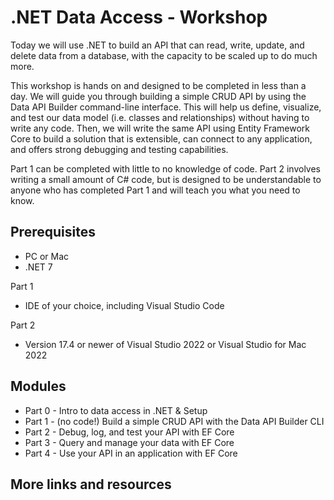 # .NET Data Access - Workshop

Today we will use .NET to build an API that can read, write, update, and delete data from a database, with the capacity to be scaled up to do much more.

This workshop is hands on and designed to be completed in less than a day. We will guide you through building a simple CRUD API by using the Data API Builder command-line interface. This will help us define, visualize, and test our data model (i.e. classes and relationships) without having to write any code. Then, we will write the same API using Entity Framework Core to build a solution that is extensible, can connect to any application, and offers strong debugging and testing capabilities.

Part 1 can be completed with little to no knowledge of code. Part 2 involves writing a small amount of C# code, but is designed to be understandable to anyone who has completed Part 1 and will teach you what you need to know.

## Prerequisites

- PC or Mac
- .NET 7

Part 1

- IDE of your choice, including Visual Studio Code

Part 2

- Version 17.4 or newer of Visual Studio 2022 or Visual Studio for Mac 2022

## Modules

- Part 0 - Intro to data access in .NET & Setup
- Part 1 - (no code!) Build a simple CRUD API with the Data API Builder CLI
- Part 2 - Debug, log, and test your API with EF Core
- Part 3 - Query and manage your data with EF Core
- Part 4 - Use your API in an application with EF Core

## More links and resources
